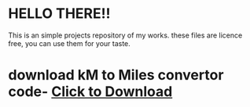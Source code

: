 # HELLO THERE!!
This is an simple projects repository of my works.
these files are licence free, you can use them for your taste.
# download kM to Miles convertor code- <a href="Kilometer_to_miles_convertor.java" download>Click to Download</a>
